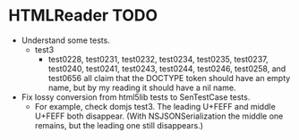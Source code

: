 # HTMLReader TODO

- Understand some tests.
  - test3
    - test0228, test0231, test0232, test0234, test0235, test0237, test0240, test0241, test0243, test0244, test0246, test0258, and test0656 all claim that the DOCTYPE token should have an empty name, but by my reading it should have a nil name.
- Fix lossy conversion from html5lib tests to SenTestCase tests.
  - For example, check domjs test3. The leading U+FEFF and middle U+FEFF both disappear. (With NSJSONSerialization the middle one remains, but the leading one still disappears.)

